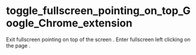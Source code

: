# toggle_fullscreen_pointing_on_top_Google_Chrome_extension
Exit fullscreen pointing on top of the screen . Enter fullscreen left clicking on the page .
